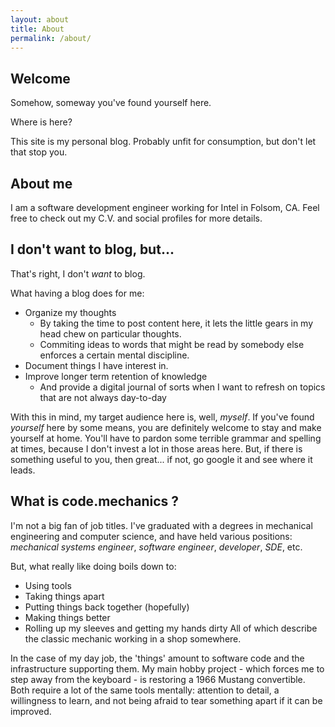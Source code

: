 ```yaml
---
layout: about
title: About
permalink: /about/
---
```

## Welcome

Somehow, someway you've found yourself here. 

Where is here?

This site is my personal blog. Probably unfit for consumption, but don't let that stop you.

## About me

I am a software development engineer working for Intel in Folsom, CA. Feel free to check out my C.V. and social profiles
for more details.

## I don't want to blog, but...

That's right, I don't *_want_* to blog. 

What having a blog does for me:
* Organize my thoughts
   * By taking the time to post content here, it lets the little gears in my head chew on particular thoughts.
   * Commiting ideas to words that might be read by somebody else enforces a certain mental discipline.
* Document things I have interest in.
* Improve longer term retention of knowledge
   * And provide a digital journal of sorts when I want to refresh on topics that are not always day-to-day

With this in mind, my target audience here is, well, _myself_.  If you've found _yourself_ here by some means, you are
definitely welcome to stay and make yourself at home. You'll have to pardon some terrible grammar and spelling at times, 
because I don't invest a lot in those areas here. But, if there is something useful to you, then great... if not, go
google it and see where it leads.

## What is code.mechanics ?

I'm not a big fan of job titles. I've graduated with a degrees in mechanical engineering and computer science, and
have held various positions: _mechanical systems engineer_, _software engineer_, _developer_, _SDE_, etc.

But, what really like doing boils down to:
* Using tools
* Taking things apart
* Putting things back together (hopefully)
* Making things better
* Rolling up my sleeves and getting my hands dirty
All of which describe the classic mechanic working in a shop somewhere.

In the case of my day job, the 'things' amount to software code and the infrastructure supporting them. My main hobby
project - which forces me to step away from the keyboard - is restoring a 1966 Mustang convertible. Both require a lot
of the same tools mentally: attention to detail, a willingness to learn, and not being afraid to tear something apart if
it can be improved.

